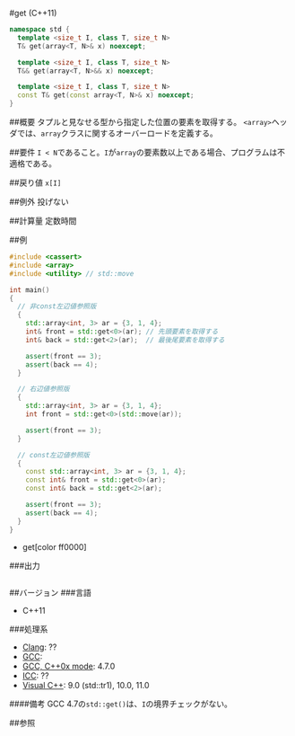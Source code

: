 #get (C++11)
```cpp
namespace std {
  template <size_t I, class T, size_t N>
  T& get(array<T, N>& x) noexcept;

  template <size_t I, class T, size_t N>
  T&& get(array<T, N>&& x) noexcept;

  template <size_t I, class T, size_t N>
  const T& get(const array<T, N>& x) noexcept;
}
```

##概要
タプルと見なせる型から指定した位置の要素を取得する。
`<array>`ヘッダでは、`array`クラスに関するオーバーロードを定義する。


##要件
`I < N`であること。`I`が`array`の要素数以上である場合、プログラムは不適格である。


##戻り値
`x[I]`


##例外
投げない


##計算量
定数時間


##例
```cpp
#include <cassert>
#include <array>
#include <utility> // std::move

int main()
{
  // 非const左辺値参照版
  {
    std::array<int, 3> ar = {3, 1, 4};
    int& front = std::get<0>(ar); // 先頭要素を取得する
    int& back = std::get<2>(ar);  // 最後尾要素を取得する

    assert(front == 3);
    assert(back == 4);
  }

  // 右辺値参照版
  {
    std::array<int, 3> ar = {3, 1, 4};
    int front = std::get<0>(std::move(ar));

    assert(front == 3);
  }

  // const左辺値参照版
  {
    const std::array<int, 3> ar = {3, 1, 4};
    const int& front = std::get<0>(ar);
    const int& back = std::get<2>(ar);

    assert(front == 3);
    assert(back == 4);
  }
}
```
* get[color ff0000]


###出力
```
```


##バージョン
###言語
- C++11

###処理系
- [Clang](/implementation#clang.md): ??
- [GCC](/implementation#gcc.md): 
- [GCC, C++0x mode](/implementation#gcc.md): 4.7.0
- [ICC](/implementation#icc.md): ??
- [Visual C++](/implementation#visual_cpp.md): 9.0 (std::tr1), 10.0, 11.0

####備考
GCC 4.7の`std::get()`は、`I`の境界チェックがない。


##参照

